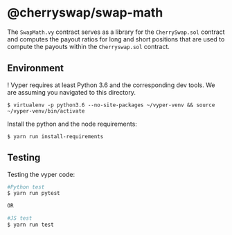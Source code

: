 # @cherryswap/swap-math

The `SwapMath.vy` contract serves as a library for the `CherrySwap.sol` contract and computes the payout ratios for long and short positions that are used to compute the payouts within the `Cherryswap.sol` contract.

## Environment

! Vyper requires at least Python 3.6 and the corresponding dev tools.
We are assuming you navigated to this directory.

```
$ virtualenv -p python3.6 --no-site-packages ~/vyper-venv && source ~/vyper-venv/bin/activate
```

Install the python and the node requirements:

```
$ yarn run install-requirements
```

## Testing

Testing the vyper code:

```bash
#Python test
$ yarn run pytest

OR

#JS test
$ yarn run test
```
